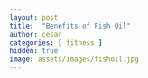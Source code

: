 ```yaml
---
layout: post
title:  "Benefits of Fish Oil"
author: cesar
categories: [ fitness ]
hidden: true
image: assets/images/fishoil.jpg
---
```


<div id="amzn-assoc-ad-aae7d3f4-7825-4cbd-b751-d29e0ca4e829"></div><script async src="//z-na.amazon-adsystem.com/widgets/onejs?MarketPlace=US&adInstanceId=aae7d3f4-7825-4cbd-b751-d29e0ca4e829"></script>
